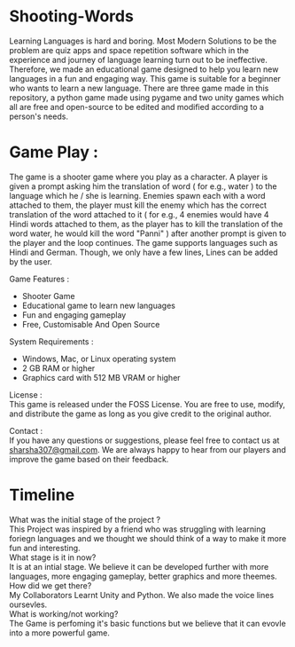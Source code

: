 # Shooting-Words

Learning Languages is hard and boring. Most Modern Solutions to be the problem are quiz apps and space repetition software which in the experience and journey of language learning turn out to be ineffective. Therefore, we made an educational game designed to help you learn new languages in a fun and engaging way. This game is suitable for a beginner who wants to learn a new language. There are three game made in this repository, a python game made using pygame and two unity games which all are free and open-source to be edited and modified according to a person's needs. 

# Game Play :<br/>
The game is a shooter game where you play as a character. 
A player is given a prompt asking him the translation of word ( for e.g., water ) to the language which he / she is learning. Enemies spawn each with a word attached to them, the player must kill the enemy which has the correct translation of the word attached to it ( for e.g., 4 enemies would have 4 Hindi words attached to them, as the player has to kill the translation of the word water, he would kill the word "Panni" ) after another prompt is given to the player and the loop continues.
The game supports languages such as Hindi and German. Though, we only have a few lines, Lines can be added by the user. 

Game Features :<br/>
* Shooter Game 
* Educational game to learn new languages
* Fun and engaging gameplay
* Free, Customisable And Open Source 

System Requirements :<br/>
* Windows, Mac, or Linux operating system
* 2 GB RAM or higher
* Graphics card with 512 MB VRAM or higher

License :<br/>
This game is released under the FOSS License. You are free to use, modify, and distribute the game as long as you give credit to the original author.

Contact :<br/>
If you have any questions or suggestions, please feel free to contact us at sharsha307@gmail.com. We are always happy to hear from our players and improve the game based on their feedback.

# Timeline 
What was the initial stage of the project ? <br>
This Project was inspired by a friend who was struggling with learning foriegn languages and we thought we should think of a way to make it more fun and interesting. 
<br>What stage is it in now?<br>
It is at an intial stage. We believe it can be developed further with more languages, more engaging gameplay, better graphics and more theemes. 
<br>How did we get there?<br>
My Collaborators Learnt Unity and Python. We also made the voice lines oursevles. 
<br>What is working/not working?<br>
The Game is perfoming it's basic functions but we believe that it can evovle into a more powerful game. 
